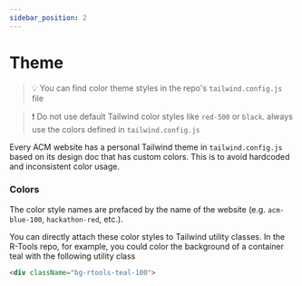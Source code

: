 ```yaml
---
sidebar_position: 2
---
```



# Theme

> 💡 You can find color theme styles in the repo's `tailwind.config.js` file

> ❗ Do not use default Tailwind color styles like `red-500` or `black`. always use the colors defined in `tailwind.config.js`


Every ACM website has a personal Tailwind theme in `tailwind.config.js` based on its design doc that has custom colors. This is to avoid hardcoded and inconsistent color usage.

### Colors

The color style names are prefaced by the name of the website (e.g. `acm-blue-100`, `hackathon-red`, etc.).

You can directly attach these color styles to Tailwind utility classes.
In the R-Tools repo, for example, you could color the background of a container teal with the following utility class

```html
<div className="bg-rtools-teal-100">
```



